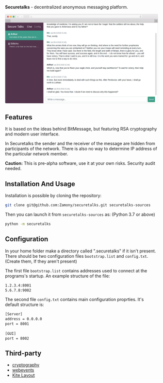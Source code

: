 **Securetalks** - decentralized anonymous messaging platform.

![Securetalks screenshot](./screenshot.png)

## Features
It is based on the ideas behind BitMessage, but featuring RSA cryptography and modern user interface.

In Securetalks the sender and the receiver of the message are hidden from participants of the network. There is also no way to determine IP address of the particular network member.

**Caution:** This is pre-alpha software, use it at your own risks. Security audit needed.

## Installation And Usage
Installation is possible by cloning the repository:

```bash
git clone git@github.com:Zamony/securetalks.git securetalks-sources
```

Then you can launch it from `securetalks-sources` as:  (Python 3.7 or above)
```bash
python -m securetalks
```

## Configuration
In your home folder make a directory called ".securetalks" if it isn't present. 
There should be two configuration files `bootstrap.list` and `config.txt`. (Create them, If they aren't present)

The first file `bootstrap.list` contains addresses used to connect at the programs's startup. An example structure of the file:
```
1.2.3.4:8001
5.6.7.8:9002
```
The second file `config.txt` contains main configuration proprties. It's default structure is:
```
[Server]
address = 0.0.0.0
port = 8001

[GUI]
port = 8002
```

## Third-party
+ [cryptography](https://github.com/pyca/cryptography)
+ [webevents](https://github.com/Zamony/webevents)
+ [Kite Layout](https://github.com/Zamony/kite-layout)
